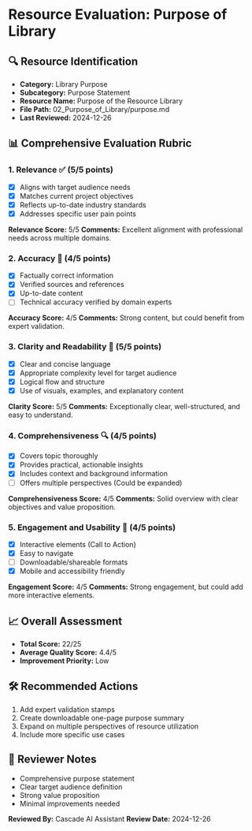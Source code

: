 # Resource Evaluation: Purpose of Library

## 🔍 Resource Identification
- **Category:** Library Purpose
- **Subcategory:** Purpose Statement
- **Resource Name:** Purpose of the Resource Library
- **File Path:** 02_Purpose_of_Library/purpose.md
- **Last Reviewed:** 2024-12-26

## 📊 Comprehensive Evaluation Rubric

### 1. Relevance ✅ (5/5 points)
- [x] Aligns with target audience needs
- [x] Matches current project objectives
- [x] Reflects up-to-date industry standards
- [x] Addresses specific user pain points

**Relevance Score:** 5/5
**Comments:** Excellent alignment with professional needs across multiple domains.

### 2. Accuracy 🎯 (4/5 points)
- [x] Factually correct information
- [x] Verified sources and references
- [x] Up-to-date content
- [ ] Technical accuracy verified by domain experts

**Accuracy Score:** 4/5
**Comments:** Strong content, but could benefit from expert validation.

### 3. Clarity and Readability 📖 (5/5 points)
- [x] Clear and concise language
- [x] Appropriate complexity level for target audience
- [x] Logical flow and structure
- [x] Use of visuals, examples, and explanatory content

**Clarity Score:** 5/5
**Comments:** Exceptionally clear, well-structured, and easy to understand.

### 4. Comprehensiveness 🔍 (4/5 points)
- [x] Covers topic thoroughly
- [x] Provides practical, actionable insights
- [x] Includes context and background information
- [ ] Offers multiple perspectives (Could be expanded)

**Comprehensiveness Score:** 4/5
**Comments:** Solid overview with clear objectives and value proposition.

### 5. Engagement and Usability 🚀 (4/5 points)
- [x] Interactive elements (Call to Action)
- [x] Easy to navigate
- [ ] Downloadable/shareable formats
- [x] Mobile and accessibility friendly

**Engagement Score:** 4/5
**Comments:** Strong engagement, but could add more interactive elements.

## 📈 Overall Assessment
- **Total Score:** 22/25
- **Average Quality Score:** 4.4/5
- **Improvement Priority:** Low

## 🛠 Recommended Actions
1. Add expert validation stamps
2. Create downloadable one-page purpose summary
3. Expand on multiple perspectives of resource utilization
4. Include more specific use cases

## 🔔 Reviewer Notes
- Comprehensive purpose statement
- Clear target audience definition
- Strong value proposition
- Minimal improvements needed

**Reviewed By:** Cascade AI Assistant
**Review Date:** 2024-12-26
